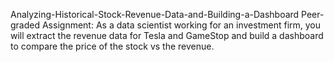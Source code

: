 Analyzing-Historical-Stock-Revenue-Data-and-Building-a-Dashboard Peer-graded Assignment: As a data scientist working for an investment firm, you will extract the revenue data for Tesla and GameStop and build a dashboard to compare the price of the stock vs the revenue.
